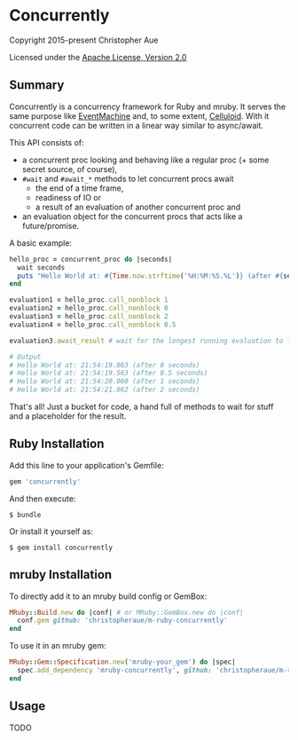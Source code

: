# Concurrently

Copyright 2015-present Christopher Aue

Licensed under the [Apache License, Version 2.0](LICENSE)

## Summary

Concurrently is a concurrency framework for Ruby and mruby. It serves the same
purpose like [EventMachine](https://github.com/eventmachine/eventmachine) and,
to some extent, [Celluloid](https://github.com/celluloid/celluloid). With it
concurrent code can be written in a linear way similar to async/await.

This API consists of:
* a concurrent proc looking and behaving like a regular proc (+ some secret
  source, of course),
* `#wait` and `#await_*` methods to let concurrent procs await 
  * the end of a time frame,
  * readiness of IO or
  * a result of an evaluation of another concurrent proc and
* an evaluation object for the concurrent procs that acts like a
  future/promise.

A basic example:

```ruby
hello_proc = concurrent_proc do |seconds|
  wait seconds
  puts "Hello World at: #{Time.now.strftime('%H:%M:%S.%L')} (after #{seconds} seconds)"
end

evaluation1 = hello_proc.call_nonblock 1
evaluation2 = hello_proc.call_nonblock 0
evaluation3 = hello_proc.call_nonblock 2
evaluation4 = hello_proc.call_nonblock 0.5

evaluation3.await_result # wait for the longest running evaluation to finish

# Output
# Hello World at: 21:54:19.063 (after 0 seconds)
# Hello World at: 21:54:19.563 (after 0.5 seconds)
# Hello World at: 21:54:20.060 (after 1 seconds)
# Hello World at: 21:54:21.062 (after 2 seconds)
```

That's all! Just a bucket for code, a hand full of methods to wait for stuff
and a placeholder for the result.

## Ruby Installation

Add this line to your application's Gemfile:

```ruby
gem 'concurrently'
```

And then execute:

    $ bundle

Or install it yourself as:

    $ gem install concurrently

## mruby Installation

To directly add it to an mruby build config or GemBox:
```ruby
MRuby::Build.new do |conf| # or MRuby::GemBox.new do |conf|
  conf.gem github: 'christopheraue/m-ruby-concurrently'
end
```

To use it in an mruby gem:
```ruby
MRuby::Gem::Specification.new('mruby-your_gem') do |spec|
  spec.add_dependency 'mruby-concurrently', github: 'christopheraue/m-ruby-concurrently'
end
```

## Usage

TODO

